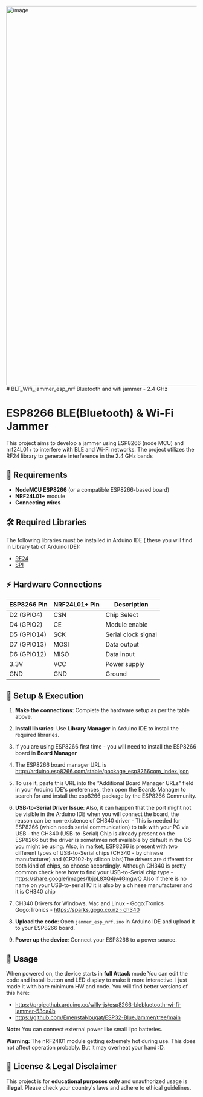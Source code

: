 <img width="1000" height="1000" alt="image" src="https://github.com/user-attachments/assets/49c8c600-2083-4315-b66d-c2857877621f" /># BLT_Wifi_jammer_esp_nrf
Bluetooth and wifi jammer - 2.4 GHz 
# ESP8266 BLE(Bluetooth) & Wi-Fi Jammer

This project aims to develop a jammer using ESP8266 (node MCU) and nrf24L01+ to interfere with BLE and Wi-Fi networks. The project utilizes the RF24 library to generate interference in the 2.4 GHz bands

## 📌 Requirements

- **NodeMCU ESP8266** (or a compatible ESP8266-based board)
- **NRF24L01+** module
- **Connecting wires**

## 🛠 Required Libraries

The following libraries must be installed in Arduino IDE ( these you will find in Library tab of Arduino IDE):

- [RF24](https://github.com/nRF24/RF24)
- [SPI](https://github.com/espressif/arduino-esp32/tree/master/libraries%2FSPI)

## ⚡ Hardware Connections

| ESP8266 Pin | NRF24L01+ Pin | Description |
|------------|---------------|-------------|
| D2 (GPIO4) | CSN            | Chip Select |
| D4 (GPIO2) | CE           | Module enable |
| D5 (GPIO14)| SCK           | Serial clock signal |
| D7 (GPIO13)| MOSI          | Data output |
| D6 (GPIO12)| MISO          | Data input |
| 3.3V       | VCC           | Power supply |
| GND        | GND           | Ground |


## 🚀 Setup & Execution

1. **Make the connections**: Complete the hardware setup as per the table above.
2. **Install libraries**: Use **Library Manager** in Arduino IDE to install the required libraries.
3. If you are using ESP8266 first time - you will need to install the ESP8266 board in **Board Manager**
4. The ESP8266 board manager URL is http://arduino.esp8266.com/stable/package_esp8266com_index.json
5. To use it, paste this URL into the "Additional Board Manager URLs" field in your Arduino IDE's preferences, then open the Boards Manager to search for and install the esp8266 package by the ESP8266 Community.
6. **USB-to-Serial Driver Issue**: Also, it can happen that the port might not be visible in the Arduino IDE when you will connect the board, the reason can be non-existence of CH340 driver - This is needed for ESP8266 (which needs serial communication) to talk with your PC via USB - the CH340 (USB-to-Serial) Chip is already present on the ESP8266 but the driver is sometimes not available by default in the OS you might be using. Also, in market, ESP8266 is present with two different types of USB-to-Serial chips (CH340 - by chinese manufacturer) and (CP2102-by silicon labs)The drivers are different for both kind of chips, so choose accordingly. Although CH340 is pretty common
check here how to find your USB-to-Serial chip type - https://share.google/images/IbjpL8XQ4jv4GmgwQ
Also if there is no name on your USB-to-serial IC it is also by a chinese manufacturer and it is CH340 chip 
   
8. CH340 Drivers for Windows, Mac and Linux - Gogo:Tronics
Gogo:Tronics - [https://sparks.gogo.co.nz › ch340](https://sparks.gogo.co.nz/ch340.html)
7. **Upload the code**: Open `jammer_esp_nrf.ino` in Arduino IDE and upload it to your ESP8266 board.
8. **Power up the device**: Connect your ESP8266 to a power source.

## 📡 Usage

When powered on, the device starts in **full Attack** mode
You can edit the code and install button and LED display to make it more interactive. I just made it with bare minimum HW and code. You will find better versions of this here:
- https://projecthub.arduino.cc/willy-js/esp8266-blebluetooth-wi-fi-jammer-53ca4b
- https://github.com/EmenstaNougat/ESP32-BlueJammer/tree/main

**Note:** You can connect external power like small lipo batteries.

**Warning:** The nRF24l01 module getting extremely hot during use. This does not affect operation probably. But it may overheat your hand :D.
## 📜 License & Legal Disclaimer

This project is for **educational purposes only** and unauthorized usage is **illegal**. Please check your country's laws and adhere to ethical guidelines.
